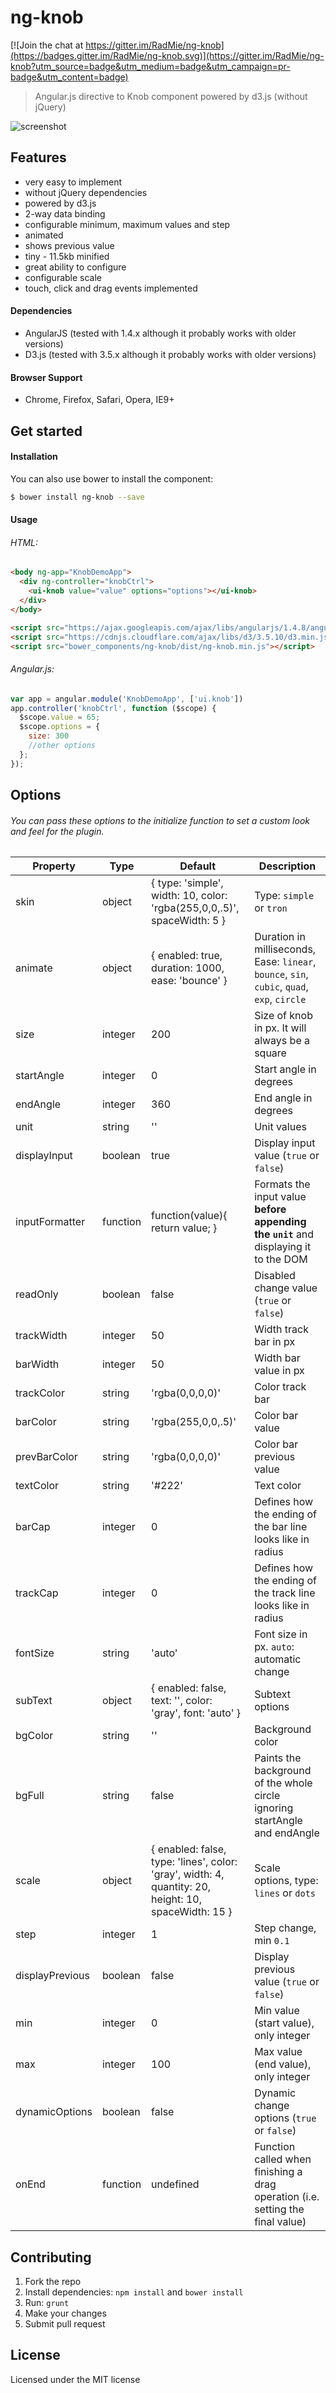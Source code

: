 ng-knob
=============

[![Join the chat at https://gitter.im/RadMie/ng-knob](https://badges.gitter.im/RadMie/ng-knob.svg)](https://gitter.im/RadMie/ng-knob?utm_source=badge&utm_medium=badge&utm_campaign=pr-badge&utm_content=badge)
> Angular.js directive to Knob component powered by d3.js (without jQuery)

![screenshot](https://cloud.githubusercontent.com/assets/8116937/11868119/ef1c194e-a4b5-11e5-9ebe-40b6ebb9e5cf.png)

Features
-------
- very easy to implement
- without jQuery dependencies
- powered by d3.js
- 2-way data binding
- configurable minimum, maximum values and step
- animated
- shows previous value
- tiny - 11.5kb minified
- great ability to configure
- configurable scale
- touch, click and drag events implemented

#### Dependencies

- AngularJS (tested with 1.4.x although it probably works with older versions)
- D3.js (tested with 3.5.x although it probably works with older versions)

#### Browser Support

- Chrome, Firefox, Safari, Opera, IE9+

Get started
-------

#### Installation
You can also use bower to install the component:
```bash
$ bower install ng-knob --save
```

#### Usage

###### HTML:
```html
<body ng-app="KnobDemoApp">
  <div ng-controller="knobCtrl">
    <ui-knob value="value" options="options"></ui-knob>
  </div>
</body>

<script src="https://ajax.googleapis.com/ajax/libs/angularjs/1.4.8/angular.min.js"></script>
<script src="https://cdnjs.cloudflare.com/ajax/libs/d3/3.5.10/d3.min.js"></script>
<script src="bower_components/ng-knob/dist/ng-knob.min.js"></script>
```
###### Angular.js:

```javascript
var app = angular.module('KnobDemoApp', ['ui.knob'])
app.controller('knobCtrl', function ($scope) {
  $scope.value = 65;
  $scope.options = {
    size: 300
    //other options
  };
});
```

Options
-------

###### You can pass these options to the initialize function to set a custom look and feel for the plugin.

| Property         | Type         | Default                                                                                               | Description                                                                                  |
|------------------|--------------|-------------------------------------------------------------------------------------------------------|----------------------------------------------------------------------------------------------|
| skin             | object       | { type: 'simple', width: 10, color: 'rgba(255,0,0,.5)', spaceWidth: 5 }                               | Type: `simple` or `tron`                                                                     |
| animate          | object       | { enabled: true, duration: 1000, ease: 'bounce' }                                                     | Duration in milliseconds, Ease: `linear`, `bounce`, `sin`, `cubic`, `quad`, `exp`, `circle`  |
| size             | integer      | 200                                                                                                   | Size of knob in px. It will always be a square                                               |
| startAngle	     | integer      | 0                                                                                                     | Start angle in degrees                                                                       |
| endAngle         | integer      | 360                                                                                                   | End angle in degrees                                                                         |
| unit             | string       | ''                                                                                                    | Unit values                                                                                  |
| displayInput     | boolean      | true                                                                                                  | Display input value (`true` or `false`)                                                      |
| inputFormatter     | function      | function(value){ return value; }                                                                   | Formats the input value **before appending the `unit`** and displaying it to the DOM                                                      |
| readOnly         | boolean      | false                                                                                                 | Disabled change value (`true` or `false`)                                                    |
| trackWidth       | integer      | 50                                                                                                    | Width track bar in px                                                                        |
| barWidth         | integer      | 50                                                                                                    | Width bar value in px                                                                        |
| trackColor       | string       | 'rgba(0,0,0,0)'                                                                                       | Color track bar                                                                              |
| barColor         | string       | 'rgba(255,0,0,.5)'                                                                                    | Color bar value                                                                              |
| prevBarColor     | string       | 'rgba(0,0,0,0)'                                                                                       | Color bar previous value                                                                     |
| textColor        | string       | '#222'                                                                                                | Text color                                                                                   |
| barCap           | integer      | 0                                                                                                     | Defines how the ending of the bar line looks like in radius                                  |
| trackCap         | integer      | 0                                                                                                     | Defines how the ending of the track line looks like in radius                                |
| fontSize         | string       | 'auto'                                                                                                | Font size in px. `auto`: automatic change                                                    |
| subText          | object       | { enabled: false, text: '', color: 'gray', font: 'auto' }                                             | Subtext options                                                                              |
| bgColor          | string       | ''                                                                                                    | Background color                                                                             |
| bgFull           | string       | false                                                                                                 | Paints the background of the whole circle ignoring startAngle and endAngle                   |
| scale            | object       | { enabled: false, type: 'lines', color: 'gray', width: 4, quantity: 20, height: 10, spaceWidth: 15 }  | Scale options, type: `lines` or `dots`                                                       |
| step             | integer      | 1                                                                                                     | Step change, min `0.1`                                                                       |
| displayPrevious  | boolean      | false                                                                                                 | Display previous value (`true` or `false`)                                                   |
| min              | integer      | 0                                                                                                     | Min value (start value), only integer                                                        |
| max              | integer      | 100                                                                                                   | Max value (end value), only integer                                                          |
| dynamicOptions   | boolean      | false                                                                                                 | Dynamic change options (`true` or `false`)                                                   |
| onEnd            | function     | undefined                                                                                             | Function called when finishing a drag operation (i.e. setting the final value)               |
Contributing
-------

1. Fork the repo
2. Install dependencies: `npm install` and `bower install`
3. Run: `grunt`
4. Make your changes
5. Submit pull request

License
-------

Licensed under the MIT license
